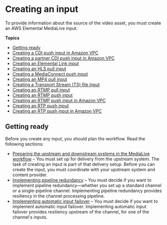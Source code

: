# Creating an input<a name="create-input"></a>

To provide information about the source of the video asset, you must create an AWS Elemental MediaLive input\. 

**Topics**
+ [Getting ready](#input-create-getready)
+ [Creating a CDI push input in Amazon VPC](input-create-cdi-push.md)
+ [Creating a partner CDI push input in Amazon VPC](input-create-cdi-partners.md)
+ [Creating an Elemental Link input](input-create-link-device.md)
+ [Creating an HLS pull input](input-create-hls-pull.md)
+ [Creating a MediaConnect push input](input-create-push-mediaconnect.md)
+ [Creating an MP4 pull input](mp4-pull-input.md)
+ [Creating a Transport Stream \(TS\) file input](ts-file-input.md)
+ [Creating an RTMP pull input](input-create-rtmp-pull.md)
+ [Creating an RTMP push input](input-create-rtmp-push.md)
+ [Creating an RTMP push input in Amazon VPC](rtmp-push-vpc-input.md)
+ [Creating an RTP push input](input-create-rtp-push.md)
+ [Creating an RTP push input in Amazon VPC](rtp-push-vpc-input.md)

## Getting ready<a name="input-create-getready"></a>

Before you create any input, you should plan the workflow\. Read the following sections:
+ [Preparing the upstream and downstream systems in the MediaLive workflow](container-planning-workflow.md) – You must set up for delivery from the upstream system\. The task of creating an input is part of that delivery setup\. Before you can create the input, you must coordinate with your upstream system and content provider\.
+ [Implementing pipeline redundancy](plan-redundancy-mode.md) – You must decide if you want to implement pipeline redundancy—whether you set up a standard channel or a single\-pipeline channel\. Implementing pipeline redundancy provides resiliency in the channel processing pipeline\.
+ [Implementing automatic input failover](automatic-input-failover.md) – You must decide if you want to implement automatic input failover\. Implementing automatic input failover provides resiliency upstream of the channel, for one of the channel's inputs\.